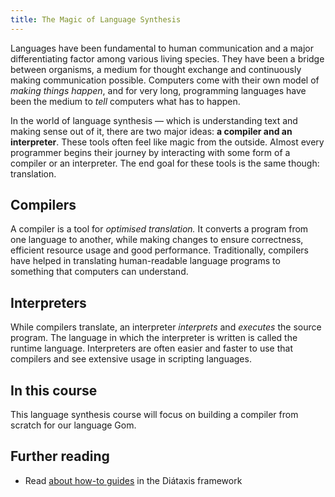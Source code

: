 ```yaml
---
title: The Magic of Language Synthesis
---
```


Languages have been fundamental to human communication and a major differentiating factor among various living species. They have been a bridge between organisms, a medium for thought exchange and continuously making communication possible. Computers come with their own model of *making things happen*, and for very long, programming languages have been the medium to *tell* computers what has to happen.

In the world of language synthesis — which is understanding text and making sense out of it, there are two major ideas: **a compiler and an interpreter**. These tools often feel like magic from the outside. Almost every programmer begins their journey by interacting with some form of a compiler or an interpreter. The end goal for these tools is the same though: translation.

## Compilers

A compiler is a tool for *optimised translation.* It converts a program from one language to another, while making changes to ensure correctness, efficient resource usage and good performance. Traditionally, compilers have helped in translating human-readable language programs to something that computers can understand.

## Interpreters

While compilers translate, an interpreter *interprets* and *executes* the source program. The language in which the interpreter is written is called the runtime language. Interpreters are often easier and faster to use that compilers and see extensive usage in scripting languages.

## In this course

This language synthesis course will focus on building a compiler from scratch for our language Gom.

## Further reading

- Read [about how-to guides](https://diataxis.fr/how-to-guides/) in the Diátaxis framework
